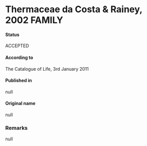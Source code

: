 Thermaceae da Costa & Rainey, 2002 FAMILY
=======

#### Status
ACCEPTED

#### According to
The Catalogue of Life, 3rd January 2011

#### Published in
null

#### Original name
null

### Remarks
null